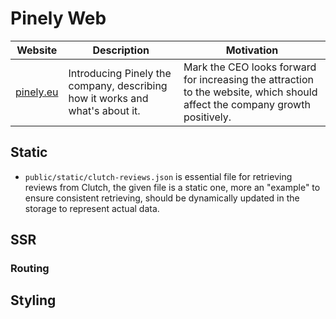 # Pinely Web

|Website|Description|Motivation|
|-------|-----------|----------|
|[pinely.eu](https://www.pinely.eu/)|Introducing Pinely the company, describing how it works and what's about it.|Mark the CEO looks forward for increasing the attraction to the website, which should affect the company growth positively.|

## Static

- `public/static/clutch-reviews.json` is essential file for retrieving reviews from Clutch, the given file is a static one, more an "example" to ensure consistent retrieving, should be dynamically updated in the storage to represent actual data.

## SSR

### Routing

## Styling
